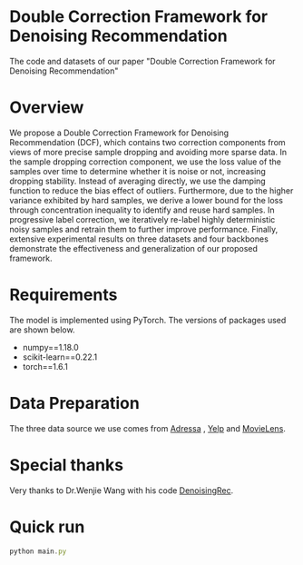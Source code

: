 # Double Correction Framework for Denoising Recommendation

The code and datasets of our paper "Double Correction Framework for Denoising Recommendation"

# Overview

We propose a Double Correction Framework for Denoising Recommendation (DCF), which contains two correction components from views of more precise sample dropping and avoiding more sparse data. In the sample dropping correction component, we use the loss value of the samples over time to determine whether it is noise or not, increasing dropping stability. Instead of averaging directly, we use the damping function to reduce the bias effect of outliers. Furthermore, due to the higher variance exhibited by hard samples, we derive a lower bound for the loss through concentration inequality to identify and reuse hard samples. In progressive label correction, we iteratively re-label highly deterministic noisy samples and retrain them to further improve performance. Finally, extensive experimental results on three datasets and four backbones demonstrate the effectiveness and generalization of our proposed framework.

# Requirements

The model is implemented using PyTorch. The versions of packages used are shown below.

- numpy==1.18.0
- scikit-learn==0.22.1
- torch==1.6.1

# Data Preparation

The three data source we use comes from [Adressa](https://github.com/WenjieWWJ/DenoisingRec) , [Yelp](https://github.com/WenjieWWJ/DenoisingRec) and [MovieLens](https://github.com/wangyu-ustc/DeCA).

# Special thanks 
Very thanks to Dr.Wenjie Wang with his code [DenoisingRec]([https://github.com/WenjieWWJ/DenoisingRec](https://github.com/WenjieWWJ/DenoisingRec)).

# Quick run

```js
python main.py
```
